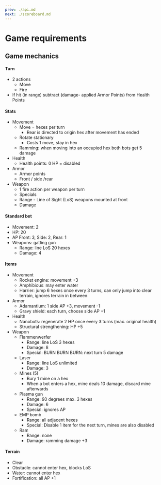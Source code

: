 ```yaml
---
prev: ./api.md
next: ./scoreboard.md
---
```


# Game requirements


## Game mechanics

#### Turn

* 2 actions
  * Move 
  * Fire
* If hit (in range) subtract (damage- applied Armor Points) from Health Points

#### Stats

* Movement
  * Move = hexes per turn
	  * Rear is directed to origin hex after movement has ended
  * Rotate stationary
	  * Costs 1 move, stay in hex
  * Ramming: when moving into an occupied hex both bots get 5 damage 
* Health
  * Health points: 0 HP = disabled
* Armor
  * Armor points
  * Front / side /rear
* Weapon
  * 1 fire action per weapon per turn
  * Specials
  * Range - Line of Sight (LoS) weapons mounted at front
  * Damage

#### Standard bot

* Movement: 2
* HP: 20
* AP Front: 3, Side: 2, Rear: 1
* Weapons: gatling gun
  * Range: line LoS 20 hexes
  * Damage: 4

#### Items

* Movement
  * Rocket engine: movement +3
  * Amphibious: may enter water
  * Harrier: jump 6 hexes once every 3 turns, can only jump into clear terrain, ignores terrain in between
* Armor
  * Adamantium: 1 side AP +3, movement -1
  * Gravy shield: each turn, choose side AP +1
* Health
  * Nanobots: regenerate 2 HP once every 3 turns (max. original health)
  * Structural strengthening: HP +5 
* Weapon
  * Flammenwerfer
	  * Range: line LoS 3 hexes
	  * Damage: 8
	  * Special: BURN BURN BURN: next turn 5 damage
  * Laser
	  * Range: line LoS unlimited
	  * Damage: 3
  * Mines (5)
	  * Bury 1 mine on a hex
	  * When a bot enters a hex, mine deals 10 damage, discard mine afterwards
  * Plasma gun
	  * Range: 90 degrees max. 3 hexes
	  * Damage: 6
	  * Special: ignores AP
  * EMP bomb
	  * Range: all adjacent hexes
	  * Special: Disable 1 item for the next turn, mines are also disabled
  * Ram
	  * Range: none
	  * Damage: ramming damage +3

#### Terrain

* Clear
* Obstacle: cannot enter hex, blocks LoS
* Water: cannot enter hex
* Fortification: all AP +1  

